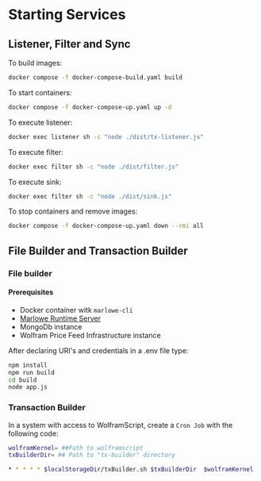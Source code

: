 # Starting Services

## Listener, Filter and Sync

To build images:

```bash
docker compose -f docker-compose-build.yaml build
```

To start containers:

```bash
docker compose -f docker-compose-up.yaml up -d
```

To execute listener:

```bash
docker exec listener sh -c "node ./dist/tx-listener.js"
```

To execute filter:

```bash
docker exec filter sh -c "node ./dist/filter.js"
```

To execute sink:

```bash
docker exec filter sh -c "node ./dist/sink.js"
```

To stop containers and remove images:

```bash
docker compose -f docker-compose-up.yaml down --rmi all
```

## File Builder and Transaction Builder


### File builder
#### Prerequisites
* Docker container witk `marlowe-cli`
* [Marlowe Runtime Server](https://docs.demeter.run/ports/marlowe)
* MongoDb instance
* Wolfram Price Feed Infrastructure instance

After declaring URI's and credentials in a .env file type:

```bash
npm install
npm run build
cd build
node app.js
```


### Transaction Builder
In a system with access to WolframScript, create a `Cron Job` with the following code:
```Bash
wolframKernel= ##Path to wolframscript
txBuilderDir= ## Path to "tx-builder" directory

* * * * * $localStorageDir/txBuilder.sh $txBuilderDir  $wolframKernel  >> /dev/null 2>&1
```